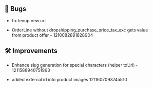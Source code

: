 ## 🐛 Bugs

- fix tenup new url

- OrderLine without dropshipping_purchase_price_tax_exc gets value from product offer - 1210082891828904


## 🛠️ Improvements

- Enhance slug generation for special characters (helper toUrl) - 1211588940751963

- added external id into product images 1211607093745510